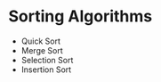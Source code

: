 # Sorting Algorithms
- Quick Sort <br>
- Merge Sort <br>
- Selection Sort <br>
- Insertion Sort <br>